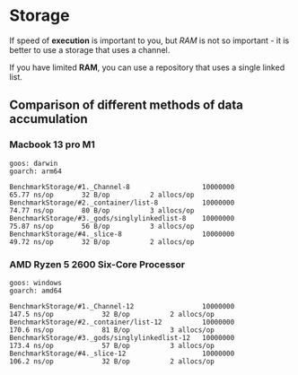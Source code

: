 # Storage


If speed of **execution** is important to you, but _RAM_ is not so important - it is better to use a storage that uses a channel.

If you have limited **RAM**, you can use a repository that uses a single linked list.

## Comparison of different methods of data accumulation

### Macbook 13 pro M1
```
goos: darwin
goarch: arm64

BenchmarkStorage/#1._Channel-8         	        10000000	        65.77 ns/op	      32 B/op	       2 allocs/op
BenchmarkStorage/#2._container/list-8  	        10000000	        74.77 ns/op	      80 B/op	       3 allocs/op
BenchmarkStorage/#3._gods/singlylinkedlist-8    10000000	        75.87 ns/op	      56 B/op	       3 allocs/op
BenchmarkStorage/#4._slice-8                    10000000	        49.72 ns/op	      32 B/op	       2 allocs/op
```

### AMD Ryzen 5 2600 Six-Core Processor
```
goos: windows
goarch: amd64

BenchmarkStorage/#1._Channel-12                 10000000               147.5 ns/op            32 B/op          2 allocs/op
BenchmarkStorage/#2._container/list-12          10000000               170.6 ns/op            81 B/op          3 allocs/op
BenchmarkStorage/#3._gods/singlylinkedlist-12   10000000               173.4 ns/op            57 B/op          3 allocs/op
BenchmarkStorage/#4._slice-12                   10000000               106.2 ns/op            32 B/op          2 allocs/op
```
